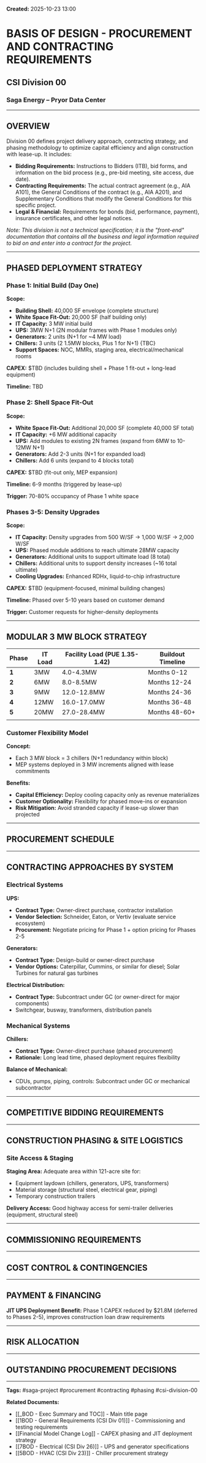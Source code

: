 **Created:** 2025-10-23 13:00

# BASIS OF DESIGN - PROCUREMENT AND CONTRACTING REQUIREMENTS
## CSI Division 00
### Saga Energy – Pryor Data Center

---

## OVERVIEW

Division 00 defines project delivery approach, contracting strategy, and phasing methodology to optimize capital efficiency and align construction with lease-up. It includes:

- **Bidding Requirements:** Instructions to Bidders (ITB), bid forms, and information on the bid process (e.g., pre-bid meeting, site access, due date).
- **Contracting Requirements:** The actual contract agreement (e.g., AIA A101), the General Conditions of the contract (e.g., AIA A201), and Supplementary Conditions that modify the General Conditions for this specific project.
- **Legal & Financial:** Requirements for bonds (bid, performance, payment), insurance certificates, and other legal notices.

*Note: This division is not a technical specification; it is the "front-end" documentation that contains all the business and legal information required to bid on and enter into a contract for the project.*


---
<!-- Everything below: this document needs a complete rewrite -->

## PHASED DEPLOYMENT STRATEGY

### Phase 1: Initial Build (Day One)

**Scope:**
- **Building Shell:** 40,000 SF envelope (complete structure)
- **White Space Fit-Out:** 20,000 SF (half building only)
- **IT Capacity:** 3 MW initial build
- **UPS:** 3MW N+1 (2N modular frames with Phase 1 modules only)
- **Generators:** 2 units (N+1 for ~4 MW load)
- **Chillers:** 3 units (2 1.5MW blocks, Plus 1 for N+1) {TBC}
- **Support Spaces:** NOC, MMRs, staging area, electrical/mechanical rooms

**CAPEX:** $TBD (includes building shell + Phase 1 fit-out + long-lead equipment)

**Timeline:** TBD

### Phase 2: Shell Space Fit-Out

**Scope:**
- **White Space Fit-Out:** Additional 20,000 SF (complete 40,000 SF total)
- **IT Capacity:** +6 MW additional capacity
- **UPS:** Add modules to existing 2N frames (expand from 6MW to 10-12MW N+1)
- **Generators:** Add 2-3 units (N+1 for expanded load)
- **Chillers:** Add 6 units (expand to 4 blocks total)

**CAPEX:** $TBD (fit-out only, MEP expansion)

**Timeline:** 6-9 months (triggered by lease-up)

**Trigger:** 70-80% occupancy of Phase 1 white space

### Phases 3-5: Density Upgrades

**Scope:**
- **IT Capacity:** Density upgrades from 500 W/SF → 1,000 W/SF → 2,000 W/SF
- **UPS:** Phased module additions to reach ultimate 28MW capacity
- **Generators:** Additional units to support ultimate load (8 total)
- **Chillers:** Additional units to support density increases (~16 total ultimate)
- **Cooling Upgrades:** Enhanced RDHx, liquid-to-chip infrastructure

**CAPEX:** $TBD (equipment-focused, minimal building changes)

**Timeline:** Phased over 5-10 years based on customer demand

**Trigger:** Customer requests for higher-density deployments

---

## MODULAR 3 MW BLOCK STRATEGY

| Phase | IT Load | Facility Load (PUE 1.35-1.42) | Buildout Timeline |
| ----- | ------- | ----------------------------- | ----------------- |
| **1** | 3MW     | 4.0-4.3MW                     | Months 0-12       |
| **2** | 6MW     | 8.0-8.5MW                     | Months 12-24      |
| **3** | 9MW     | 12.0-12.8MW                   | Months 24-36      |
| **4** | 12MW    | 16.0-17.0MW                   | Months 36-48      |
| **5** | 20MW    | 27.0-28.4MW                   | Months 48-60+     |
|       |         |                               |                   |

### Customer Flexibility Model

**Concept:**
- Each 3 MW block = 3 chillers (N+1 redundancy within block)
- MEP systems deployed in 3 MW increments aligned with lease commitments

**Benefits:**
- **Capital Efficiency:** Deploy cooling capacity only as revenue materializes
- **Customer Optionality:** Flexibility for phased move-ins or expansion
- **Risk Mitigation:** Avoid stranded capacity if lease-up slower than projected


---

## PROCUREMENT SCHEDULE


---

## CONTRACTING APPROACHES BY SYSTEM

### Electrical Systems

**UPS:**
- **Contract Type:** Owner-direct purchase, contractor installation
- **Vendor Selection:** Schneider, Eaton, or Vertiv (evaluate service ecosystem)
- **Procurement:** Negotiate pricing for Phase 1 + option pricing for Phases 2-5

**Generators:**
- **Contract Type:** Design-build or owner-direct purchase
- **Vendor Options:** Caterpillar, Cummins, or similar for diesel; Solar Turbines for natural gas turbines

**Electrical Distribution:**
- **Contract Type:** Subcontract under GC (or owner-direct for major components)
- Switchgear, busway, transformers, distribution panels

### Mechanical Systems

**Chillers:**
- **Contract Type:** Owner-direct purchase (phased procurement)
- **Rationale:** Long lead time, phased deployment requires flexibility

**Balance of Mechanical:**
- CDUs, pumps, piping, controls: Subcontract under GC or mechanical subcontractor

---

## COMPETITIVE BIDDING REQUIREMENTS


---

## CONSTRUCTION PHASING & SITE LOGISTICS

### Site Access & Staging

**Staging Area:** Adequate area within 121-acre site for:
- Equipment laydown (chillers, generators, UPS, transformers)
- Material storage (structural steel, electrical gear, piping)
- Temporary construction trailers

**Delivery Access:** Good highway access for semi-trailer deliveries (equipment, structural steel)

---

## COMMISSIONING REQUIREMENTS


---

## COST CONTROL & CONTINGENCIES


---

## PAYMENT & FINANCING

**JIT UPS Deployment Benefit:** Phase 1 CAPEX reduced by $21.8M (deferred to Phases 2-5), improves construction loan draw requirements

---

## RISK ALLOCATION


---

## OUTSTANDING PROCUREMENT DECISIONS


---

**Tags:** #saga-project #procurement #contracting #phasing #csi-division-00

**Related Documents:**
- [[_BOD - Exec Summary and TOC]] - Main title page
- [[1BOD - General Requirements (CSI Div 01)]] - Commissioning and testing requirements
- [[Financial Model Change Log]] - CAPEX phasing and JIT deployment strategy
- [[7BOD - Electrical (CSI Div 26)]] - UPS and generator specifications
- [[5BOD - HVAC (CSI Div 23)]] - Chiller procurement strategy

